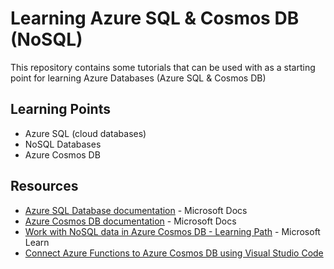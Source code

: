 # Learning Azure SQL & Cosmos DB (NoSQL)
This repository contains some tutorials that can be used with as a starting point for learning Azure Databases (Azure SQL & Cosmos DB)

## Learning Points
* Azure SQL (cloud databases)
* NoSQL Databases
* Azure Cosmos DB

## Resources

* [Azure SQL Database documentation](https://docs.microsoft.com/en-us/azure/azure-sql/database/) - Microsoft Docs
* [Azure Cosmos DB documentation](https://docs.microsoft.com/en-us/azure/cosmos-db/) - Microsoft Docs
* [Work with NoSQL data in Azure Cosmos DB - Learning Path](https://docs.microsoft.com/en-us/learn/paths/work-with-nosql-data-in-azure-cosmos-db/) - Microsoft Learn
* [Connect Azure Functions to Azure Cosmos DB using Visual Studio Code](https://docs.microsoft.com/en-us/azure/azure-functions/functions-add-output-binding-cosmos-db-vs-code?tabs=in-process&pivots=programming-language-javascript)
